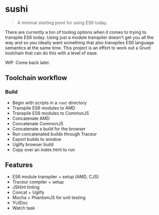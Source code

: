 sushi
=====

> A minimal starting point for using ES6 today.

There are currently a ton of tooling options when it comes to trying to transpile ES6 today. Using just a module transpiler doesn't get you all the way and so you ideally want something that also transpiles ES6 language semantics at the same time. This project is an effort to work out a Grunt toolchain that can do this with a level of ease.

WIP. Come back later.

## Toolchain workflow

### Build

* Begin with scripts in a `root` directory
* Transpile ES6 modules to AMD
* Transpile ES6 modules to CommonJS
* Concatenate AMD
* Concatenate CommonJS
* Concatenate a build for the browser
* Run concatenated builds through Traceur
* Export builds to window
* Uglify browser build
* Copy over an index.html to run

## Features

* ES6 module transpiler + setup (AMD, CJS)
* Traceur compiler + setup
* JSHint linting
* Concat + Uglify
* Mocha + PhantomJS for unit testing
* YUIDoc
* Watch task

